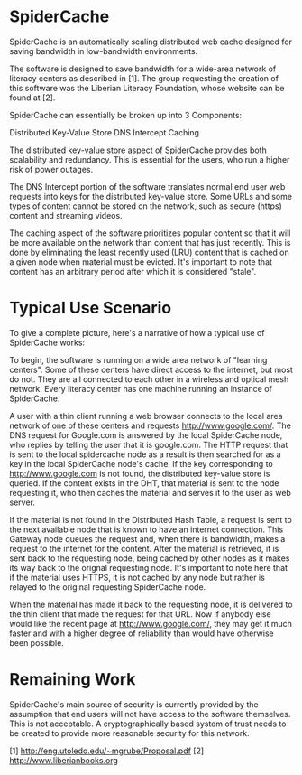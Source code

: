 SpiderCache
=====================

SpiderCache is an automatically scaling distributed web cache designed for saving bandwidth 
in low-bandwidth environments. 

The software is designed to save bandwidth for a wide-area network of literacy centers as described in
[1]. The group requesting the creation of this software was the Liberian Literacy Foundation, whose website can
be found at [2]. 

SpiderCache can essentially be broken up into 3 Components:

Distributed Key-Value Store
DNS Intercept
Caching

The distributed key-value store aspect of SpiderCache provides both scalability and redundancy.
This is essential for the users, who run a higher risk of power outages.

The DNS Intercept portion of the software translates normal end user web requests into keys for the distributed
key-value store. Some URLs and some types of content cannot be stored on the network, such as secure (https) content
and streaming videos. 

The caching aspect of the software prioritizes popular content so that it will be more available on the network
than content that has just recently. This is done by eliminating the least recently used (LRU) content that is
cached on a given node when material must be evicted. It's important to note that content has an arbitrary period
after which it is considered "stale".

Typical Use Scenario
=========================
 
 To give a complete picture, here's a narrative of how a typical use of SpiderCache works:
 
 To begin, the software is running on a wide area network of "learning centers". Some of these centers have
 direct access to the internet, but most do not. They are all connected to each other in a wireless and optical
 mesh network. Every literacy center has one machine running an instance of SpiderCache.
 
 A user with a thin client running a web browser connects to the local area network of one of these centers 
 and requests http://www.google.com/. The DNS request for Google.com is answered by the local SpiderCache node, 
 who replies by telling the user that it is google.com. The HTTP request that is sent to the local spidercache 
 node as a result is then searched for as a key in the local SpiderCache node's cache. If the key corresponding to
 http://www.google.com is not found, the distributed key-value store is queried. If the content exists in the DHT,
 that material is sent to the node requesting it, who then caches the material and serves it to the user as web server.
 
 If the material is not found in the Distributed Hash Table, a request is sent to the next available node that is 
 known to have an internet connection. This Gateway node queues the request and, when there is bandwidth, makes a request
 to the internet for the content. After the material is retrieved, it is sent back to the requesting node, being 
 cached by other nodes as it makes its way back to the orignal requesting node. It's important to note here that if 
 the material uses HTTPS, it is not cached by any node but rather is relayed to the original requesting SpiderCache node.
 
 When the material has made it back to the requesting node, it is delivered to the thin client that made the request
 for that URL. Now if anybody else would like the recent page at http://www.google.com/, they may get it much faster
 and with a higher degree of reliability than would have otherwise been possible.
 
 
Remaining Work
==========================
 
 SpiderCache's main source of security is currently provided by the assumption that end users will not have access
 to the software themselves. This is not acceptable. A cryptographically based system of trust needs to be created
 to provide more reasonable security for this network.
 
 
[1] http://eng.utoledo.edu/~mgrube/Proposal.pdf
[2] http://www.liberianbooks.org
 
